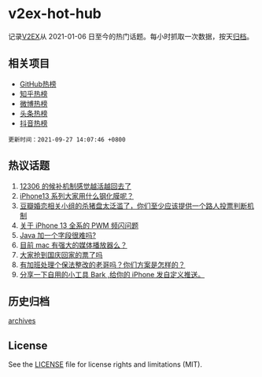 # v2ex-hot-hub

 记录[V2EX](https://www.v2ex.com/)从 2021-01-06 日至今的热门话题。每小时抓取一次数据，按天[归档](archives)。
 
 ## 相关项目

- [GitHub热榜](https://github.com/lonnyzhang423/github-hot-hub)
- [知乎热榜](https://github.com/lonnyzhang423/zhihu-hot-hub)
- [微博热榜](https://github.com/lonnyzhang423/weibo-hot-hub)
- [头条热榜](https://github.com/lonnyzhang423/toutiao-hot-hub)
- [抖音热榜](https://github.com/lonnyzhang423/douyin-hot-hub)


 `更新时间：2021-09-27 14:07:46 +0800`

## 热议话题

1. [12306 的候补机制感觉越活越回去了](https://www.v2ex.com/t/804383)
1. [iPhone13 系列大家用什么钢化膜呢？](https://www.v2ex.com/t/804503)
1. [豆瓣婚恋相关小组的杀猪盘太泛滥了，你们至少应该提供一个路人投票判断机制](https://www.v2ex.com/t/804379)
1. [关于 iPhone 13 全系的 PWM 频闪问题](https://www.v2ex.com/t/804386)
1. [Java 加一个字段很难吗?](https://www.v2ex.com/t/804422)
1. [目前 mac 有强大的媒体播放器么？](https://www.v2ex.com/t/804443)
1. [大家抢到国庆回家的票了吗](https://www.v2ex.com/t/804368)
1. [有加班处理个保法整改的老哥吗？你们方案是怎样的？](https://www.v2ex.com/t/804438)
1. [分享一下自用的小工具 Bark ,给你的 iPhone 发自定义推送。](https://www.v2ex.com/t/804506)

## 历史归档

[archives](archives)

## License

See the [LICENSE](LICENSE) file for license rights and limitations (MIT).
